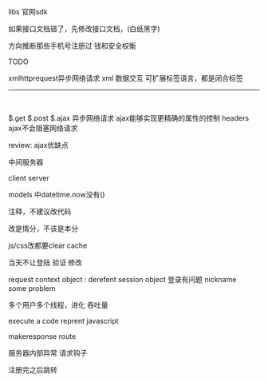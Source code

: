 libs    官网sdk

如果接口文档错了，先修改接口文档，(白纸黑字)

方向推断那些手机号注册过    钱和安全权衡

TODO

xmlhttprequest异步网络请求
xml     数据交互    可扩展标签语言，都是闭合标签
<hr>
<br>

$.get
$.post
$.ajax  异步网络请求      ajax能够实现更精确的属性的控制   headers
ajax不会阻塞网络请求

review:
ajax优缺点

中间服务器

client  server


models 中datetime.now没有()

注释，不建议改代码

改是情分，不该是本分

js/css改都要clear cache


当天不让登陆
验证
修改

request context object : derefent session object
登录有问题
nickname　some problem

多个用户多个线程，进化
吞吐量

execute a code reprent javascript

makeresponse    route

服务器内部异常     请求钩子

注册完之后跳转